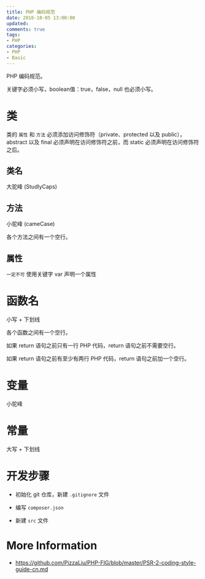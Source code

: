 ```yaml
---
title: PHP 编码规范
date: 2016-10-05 13:00:00
updated:
comments: true
tags:
- PHP
categories:
- PHP
- Basic
---
```


PHP 编码规范。

<!--more-->

关键字必须小写，boolean值：true，false，null 也必须小写。

# 类

类的 `属性` 和 `方法` 必须添加访问修饰符（private、protected 以及 public）， abstract 以及 final 必须声明在访问修饰符之前，而 static 必须声明在访问修饰符之后。

## 类名

大驼峰 (StudlyCaps)

## 方法

小驼峰 (cameCase)

各个方法之间有一个空行。

## 属性

`一定不可` 使用关键字 var 声明一个属性

# 函数名

小写 + 下划线

各个函数之间有一个空行。

如果 return 语句之前只有一行 PHP 代码，return 语句之前不需要空行。

如果 return 语句之前有至少有两行 PHP 代码，return 语句之前加一个空行。

# 变量

小驼峰

# 常量

大写 + 下划线

# 开发步骤

* 初始化 git 仓库，新建 `.gitignore` 文件

* 编写 `composer.json`

* 新建 `src` 文件

# More Information

* https://github.com/PizzaLiu/PHP-FIG/blob/master/PSR-2-coding-style-guide-cn.md
